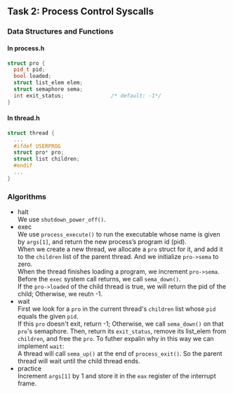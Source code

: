 ## Task 2: Process Control Syscalls
### Data Structures and Functions
#### In process.h
``` c++
struct pro {
  pid_t pid;
  bool loaded;
  struct list_elem elem;
  struct semaphore sema;
  int exit_status;               /* default: -1*/
}
```
#### In thread.h
``` c++
struct thread {
  ...
  #ifdef USERPROG
  struct pro* pro;
  struct list children;
  #endif
  ...
}

```
### Algorithms
* halt  
We use `shutdown_power_off()`.
* exec  
We use `process_execute()` to run the executable whose name is given by `args[1]`, and return the new process’s program id (pid).  
When we create a new thread, we allocate a `pro` struct for it, and add it to the `children` list of the parent thread. And we initialize `pro->sema` to zero.  
When the thread finishes loading a program, we increment `pro->sema`.  
Before the `exec` system call returns, we call `sema_down()`.  
If the `pro->loaded` of the child thread is true, we will return the pid of the child; Otherwise, we reutn -1.
* wait  
First we look for a `pro` in the current thread's `children` list whose `pid` equals the given `pid`.  
If this `pro` doesn't exit, return -1; Otherwise, we call `sema_down()` on that `pro`'s semaphore.
Then, return its `exit_status`, remove its list_elem from `children`, and free the `pro`.
To futher expalin why in this way we can implement `wait`:  
A thread will call `sema_up()` at the end of `process_exit()`. So the parent thread will wait until the child thread ends.  
* practice  
Increment `args[1]` by 1 and store it in the `eax` register of the interrupt frame.

